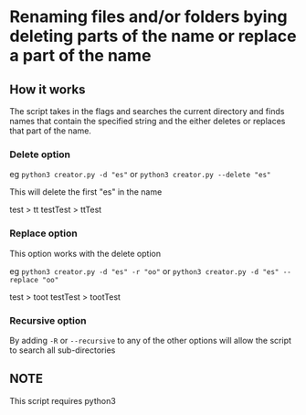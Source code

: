 # Renaming files and/or folders bying deleting parts of the name or replace a part of the name
## How it works

The script takes in the flags and searches the current directory and finds names that contain the
specified string and the either deletes or replaces that part of the name.

### Delete option

eg `python3 creator.py -d "es"` 
or 
`python3 creator.py --delete "es"` 

This will delete the first "es" in the name

test > tt
testTest > ttTest

### Replace option

This option works with the delete option

eg `python3 creator.py -d "es" -r "oo"` 
or 
`python3 creator.py -d "es" --replace "oo"` 

test > toot
testTest > tootTest

### Recursive option
By adding `-R` or `--recursive` to any of the other options will allow the script to search all sub-directories

## NOTE
This script requires python3